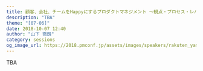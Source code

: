 ```yaml
---
title: 顧客、会社、チームをHappyにするプロダクトマネジメント ～観点・プロセス・レバレッジ～
description: "TBA"
theme: "[07-06]"
date: 2018-10-07 12:40
author: "山下 徹朗"
category: sessions
og_image_url: https://2018.pmconf.jp/assets/images/speakers/rakuten_yamashita.jpg
---
```

TBA